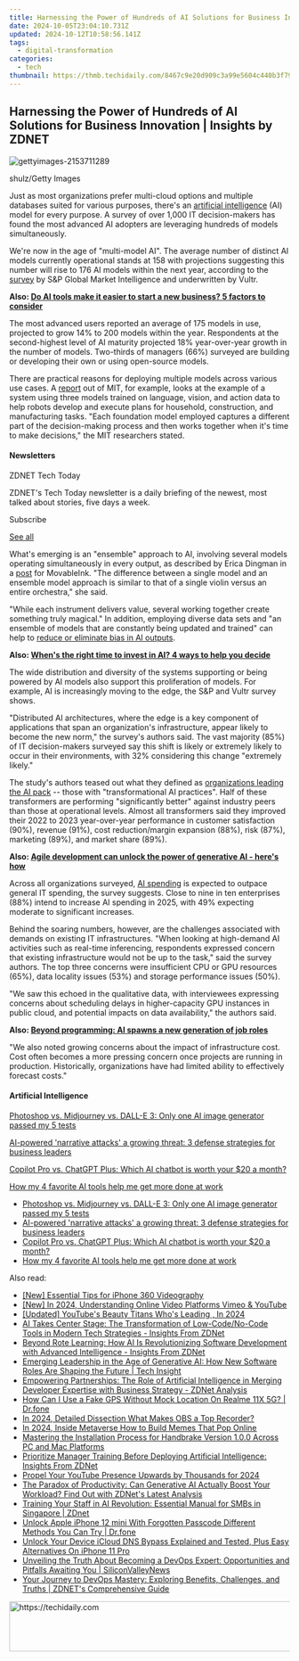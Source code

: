 ```yaml
---
title: Harnessing the Power of Hundreds of AI Solutions for Business Innovation | Insights by ZDNET
date: 2024-10-05T23:04:10.731Z
updated: 2024-10-12T10:58:56.141Z
tags:
  - digital-transformation
categories:
  - tech
thumbnail: https://thmb.techidaily.com/8467c9e20d909c3a99e5604c440b3f79e42d4e9a9f150048899a6b75835712f0.jpg
---
```


## Harnessing the Power of Hundreds of AI Solutions for Business Innovation | Insights by ZDNET

![gettyimages-2153711289](https://www.zdnet.com/a/img/resize/56d69edf9f8625568e8423fa1d5481b5ebc7ff48/2024/07/11/a7697298-2ad4-4c27-8d80-de08782d6928/gettyimages-2153711289.jpg?auto=webp&precrop=2309,1297,x0,y0&width=1280)

shulz/Getty Images

Just as most organizations prefer multi-cloud options and multiple databases suited for various purposes, there's an [artificial intelligence](https://www.zdnet.com/article/what-is-ai-heres-everything-you-need-to-know-about-artificial-intelligence/) (AI) model for every purpose. A survey of over 1,000 IT decision-makers has found the most advanced AI adopters are leveraging hundreds of models simultaneously. 

We're now in the age of "multi-model AI". The average number of distinct AI models currently operational stands at 158 with projections suggesting this number will rise to 176 AI models within the next year, according to the [survey](https://experience.vultr.com/report-ai-maturity.html) by S&P Global Market Intelligence and underwritten by Vultr. 

**Also: [Do AI tools make it easier to start a new business? 5 factors to consider](https://www.zdnet.com/article/do-ai-tools-make-it-easier-to-start-a-new-business-5-factors-to-consider/)**

The most advanced users reported an average of 175 models in use, projected to grow 14% to 200 models within the year. Respondents at the second-highest level of AI maturity projected 18% year-over-year growth in the number of models. Two-thirds of managers (66%) surveyed are building or developing their own or using open-source models. 

There are practical reasons for deploying multiple models across various use cases. A [report](https://news.mit.edu/2024/multiple-ai-models-help-robots-execute-complex-plans-more-transparently-0108) out of MIT, for example, looks at the example of a system using three models trained on language, vision, and action data to help robots develop and execute plans for household, construction, and manufacturing tasks. "Each foundation model employed captures a different part of the decision-making process and then works together when it's time to make decisions," the MIT researchers stated. 

#### Newsletters

ZDNET Tech Today

ZDNET's Tech Today newsletter is a daily briefing of the newest, most talked about stories, five days a week.

 Subscribe

[See all](https://www.zdnet.com/newsletters/)

What's emerging is an "ensemble" approach to AI, involving several models operating simultaneously in every output, as described by Erica Dingman in a [post](https://movableink.com/blog/what-is-an-ensemble-approach-to-ai) for MovableInk. "The difference between a single model and an ensemble model approach is similar to that of a single violin versus an entire orchestra," she said. 

"While each instrument delivers value, several working together create something truly magical." In addition, employing diverse data sets and "an ensemble of models that are constantly being updated and trained" can help to [reduce or eliminate bias in AI outputs](https://www.zdnet.com/article/how-lenovo-works-on-dismantling-ai-bias-while-building-laptops/).

**Also: [When's the right time to invest in AI? 4 ways to help you decide](https://www.zdnet.com/article/whens-the-right-time-to-invest-in-ai-4-ways-to-help-you-decide/)**

The wide distribution and diversity of the systems supporting or being powered by AI models also support this proliferation of models. For example, AI is increasingly moving to the edge, the S&P and Vultr survey shows. 

"Distributed AI architectures, where the edge is a key component of applications that span an organization's infrastructure, appear likely to become the new norm," the survey's authors said. The vast majority (85%) of IT decision-makers surveyed say this shift is likely or extremely likely to occur in their environments, with 32% considering this change "extremely likely." 

The study's authors teased out what they defined as [organizations leading the AI pack](https://www.zdnet.com/article/innovation-index-june-7-2024/) \-- those with "transformational AI practices". Half of these transformers are performing "significantly better" against industry peers than those at operational levels. Almost all transformers said they improved their 2022 to 2023 year-over-year performance in customer satisfaction (90%), revenue (91%), cost reduction/margin expansion (88%), risk (87%), marketing (89%), and market share (89%). 

**Also: [Agile development can unlock the power of generative AI - here's how](https://www.zdnet.com/article/agile-development-can-unlock-the-power-of-generative-ai-heres-how/)**

Across all organizations surveyed, [AI spending](https://www.zdnet.com/article/global-tech-spending-expected-to-keep-climbing-on-ai-demand/) is expected to outpace general IT spending, the survey suggests. Close to nine in ten enterprises (88%) intend to increase AI spending in 2025, with 49% expecting moderate to significant increases. 

Behind the soaring numbers, however, are the challenges associated with demands on existing IT infrastructures. "When looking at high-demand AI activities such as real-time inferencing, respondents expressed concern that existing infrastructure would not be up to the task," said the survey authors. The top three concerns were insufficient CPU or GPU resources (65%), data locality issues (53%) and storage performance issues (50%). 

"We saw this echoed in the qualitative data, with interviewees expressing concerns about scheduling delays in higher-capacity GPU instances in public cloud, and potential impacts on data availability," the authors said. 

**Also: [Beyond programming: AI spawns a new generation of job roles](https://www.zdnet.com/education/professional-development/beyond-programming-ai-spawns-a-new-generation-of-job-roles/)**

"We also noted growing concerns about the impact of infrastructure cost. Cost often becomes a more pressing concern once projects are running in production. Historically, organizations have had limited ability to effectively forecast costs."

#### Artificial Intelligence

[Photoshop vs. Midjourney vs. DALL-E 3: Only one AI image generator passed my 5 tests](https://www.zdnet.com/article/is-photoshops-new-text-to-image-as-good-as-midjourney-and-dall-e-we-test-it-and-see/ "Photoshop vs. Midjourney vs. DALL-E 3: Only one AI image generator passed my 5 tests")

[AI-powered 'narrative attacks' a growing threat: 3 defense strategies for business leaders](https://www.zdnet.com/article/ai-powered-narrative-attacks-a-growing-threat-3-defense-strategies-for-business-leaders/ "AI-powered 'narrative attacks' a growing threat: 3 defense strategies for business leaders")

[Copilot Pro vs. ChatGPT Plus: Which AI chatbot is worth your $20 a month?](https://www.zdnet.com/article/copilot-pro-vs-chatgpt-plus-which-is-ai-chatbot-is-worth-your-20-a-month/ "Copilot Pro vs. ChatGPT Plus: Which AI chatbot is worth your $20 a month?")

[How my 4 favorite AI tools help me get more done at work](https://www.zdnet.com/article/how-my-4-favorite-ai-tools-help-me-get-more-done-at-work/ "How my 4 favorite AI tools help me get more done at work")

* [Photoshop vs. Midjourney vs. DALL-E 3: Only one AI image generator passed my 5 tests](https://www.zdnet.com/article/is-photoshops-new-text-to-image-as-good-as-midjourney-and-dall-e-we-test-it-and-see/ "Photoshop vs. Midjourney vs. DALL-E 3: Only one AI image generator passed my 5 tests")
* [AI-powered 'narrative attacks' a growing threat: 3 defense strategies for business leaders](https://www.zdnet.com/article/ai-powered-narrative-attacks-a-growing-threat-3-defense-strategies-for-business-leaders/ "AI-powered 'narrative attacks' a growing threat: 3 defense strategies for business leaders")
* [Copilot Pro vs. ChatGPT Plus: Which AI chatbot is worth your $20 a month?](https://www.zdnet.com/article/copilot-pro-vs-chatgpt-plus-which-is-ai-chatbot-is-worth-your-20-a-month/ "Copilot Pro vs. ChatGPT Plus: Which AI chatbot is worth your $20 a month?")
* [How my 4 favorite AI tools help me get more done at work](https://www.zdnet.com/article/how-my-4-favorite-ai-tools-help-me-get-more-done-at-work/ "How my 4 favorite AI tools help me get more done at work")

<ins class="adsbygoogle"
     style="display:block"
     data-ad-format="autorelaxed"
     data-ad-client="ca-pub-7571918770474297"
     data-ad-slot="1223367746"></ins>

<ins class="adsbygoogle"
     style="display:block"
     data-ad-client="ca-pub-7571918770474297"
     data-ad-slot="8358498916"
     data-ad-format="auto"
     data-full-width-responsive="true"></ins>

<span class="atpl-alsoreadstyle">Also read:</span>
<div><ul>
<li><a href="https://fox-helps.techidaily.com/new-essential-tips-for-iphone-360-videography/"><u>[New] Essential Tips for iPhone 360 Videography</u></a></li>
<li><a href="https://youtube-docs.techidaily.com/n-2024-understanding-online-video-platforms-vimeo-and-youtube/"><u>[New] In 2024, Understanding Online Video Platforms Vimeo & YouTube</u></a></li>
<li><a href="https://youtube-lab.techidaily.com/ed-youtubes-beauty-titans-whos-leading-in-2024/"><u>[Updated] YouTube's Beauty Titans Who's Leading , In 2024</u></a></li>
<li><a href="https://app-tips.techidaily.com/ai-takes-center-stage-the-transformation-of-low-codeno-code-tools-in-modern-tech-strategies-insights-from-zdnet/"><u>AI Takes Center Stage: The Transformation of Low-Code/No-Code Tools in Modern Tech Strategies - Insights From ZDNet</u></a></li>
<li><a href="https://app-tips.techidaily.com/beyond-rote-learning-how-ai-is-revolutionizing-software-development-with-advanced-intelligence-insights-from-zdnet/"><u>Beyond Rote Learning: How AI Is Revolutionizing Software Development with Advanced Intelligence - Insights From ZDNet</u></a></li>
<li><a href="https://app-tips.techidaily.com/emerging-leadership-in-the-age-of-generative-ai-how-new-software-roles-are-shaping-the-future-tech-insight/"><u>Emerging Leadership in the Age of Generative AI: How New Software Roles Are Shaping the Future | Tech Insight</u></a></li>
<li><a href="https://app-tips.techidaily.com/empowering-partnerships-the-role-of-artificial-intelligence-in-merging-developer-expertise-with-business-strategy-zdnet-analysis/"><u>Empowering Partnerships: The Role of Artificial Intelligence in Merging Developer Expertise with Business Strategy - ZDNet Analysis</u></a></li>
<li><a href="https://fake-location.techidaily.com/how-can-i-use-a-fake-gps-without-mock-location-on-realme-11x-5g-drfone-by-drfone-virtual-android/"><u>How Can I Use a Fake GPS Without Mock Location On Realme 11X 5G? | Dr.fone</u></a></li>
<li><a href="https://video-capture.techidaily.com/in-2024-detailed-dissection-what-makes-obs-a-top-recorder/"><u>In 2024, Detailed Dissection What Makes OBS a Top Recorder?</u></a></li>
<li><a href="https://extra-approaches.techidaily.com/in-2024-inside-metaverse-how-to-build-memes-that-pop-online/"><u>In 2024, Inside Metaverse How to Build Memes That Pop Online</u></a></li>
<li><a href="https://blog-min.techidaily.com/mastering-the-installation-process-for-handbrake-version-100-across-pc-and-mac-platforms/"><u>Mastering the Installation Process for Handbrake Version 1.0.0 Across PC and Mac Platforms</u></a></li>
<li><a href="https://app-tips.techidaily.com/prioritize-manager-training-before-deploying-artificial-intelligence-insights-from-zdnet/"><u>Prioritize Manager Training Before Deploying Artificial Intelligence: Insights From ZDNet</u></a></li>
<li><a href="https://youtube-sure.techidaily.com/l-your-youtube-presence-upwards-by-thousands-for-2024/"><u>Propel Your YouTube Presence Upwards by Thousands for 2024</u></a></li>
<li><a href="https://app-tips.techidaily.com/the-paradox-of-productivity-can-generative-ai-actually-boost-your-workload-find-out-with-zdnets-latest-analysis/"><u>The Paradox of Productivity: Can Generative AI Actually Boost Your Workload? Find Out with ZDNet's Latest Analysis</u></a></li>
<li><a href="https://app-tips.techidaily.com/training-your-staff-in-ai-revolution-essential-manual-for-smbs-in-singapore-zdnet/"><u>Training Your Staff in AI Revolution: Essential Manual for SMBs in Singapore | ZDnet</u></a></li>
<li><a href="https://iphone-unlock.techidaily.com/unlock-apple-iphone-12-mini-with-forgotten-passcode-different-methods-you-can-try-drfone-by-drfone-ios/"><u>Unlock Apple iPhone 12 mini With Forgotten Passcode Different Methods You Can Try | Dr.fone</u></a></li>
<li><a href="https://activate-lock.techidaily.com/unlock-your-device-icloud-dns-bypass-explained-and-tested-plus-easy-alternatives-on-iphone-11-pro-by-drfone-ios/"><u>Unlock Your Device iCloud DNS Bypass Explained and Tested, Plus Easy Alternatives On iPhone 11 Pro</u></a></li>
<li><a href="https://app-tips.techidaily.com/unveiling-the-truth-about-becoming-a-devops-expert-opportunities-and-pitfalls-awaiting-you-siliconvalleynews/"><u>Unveiling the Truth About Becoming a DevOps Expert: Opportunities and Pitfalls Awaiting You | SiliconValleyNews</u></a></li>
<li><a href="https://app-tips.techidaily.com/your-journey-to-devops-mastery-exploring-benefits-challenges-and-truths-zdnets-comprehensive-guide/"><u>Your Journey to DevOps Mastery: Exploring Benefits, Challenges, and Truths | ZDNET's Comprehensive Guide</u></a></li>
</ul></div>

<!-- affiliate ads begin -->
<a href="https://ephamedtechinc.pxf.io/c/5597632/2139322/26400" target="_top" id="2139322">
  <img src="//a.impactradius-go.com/display-ad/26400-2139322" border="0" alt="https://techidaily.com" width="728" height="90"/>
</a>
<img height="0" width="0" src="https://ephamedtechinc.pxf.io/i/5597632/2139322/26400" style="position:absolute;visibility:hidden;" border="0" />
<!-- affiliate ads end -->

